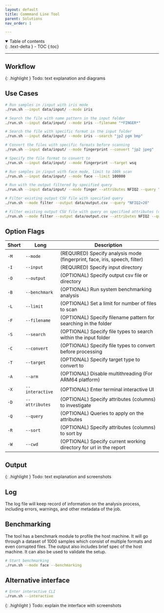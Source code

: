 ```yaml
---
layout: default
title: Commmand Line Tool
parent: Solutions
nav_order: 1

---
```


<details open markdown="block">
  <summary>
    Table of contents
  </summary>
  {: .text-delta }
- TOC
{:toc}
</details>

---

## Workflow

{: .highlight }
Todo: text explanation and diagrams

## Use Cases

``` sh
# Run samples in /input with iris mode
./run.sh --input data/input/ --mode iris

# Search the file with name pattern in the input folder
./run.sh --input data/input/ --mode iris --filename "*FINGER*"

# Search the file with specific format in the input folder
./run.sh --input data/input/ --mode iris --search "jp2 pgm bmp"

# Convert the files with specific formats before scanning
./run.sh --input data/input/ --mode fingerprint --convert "jp2 jpeg"

# Specify the file format to convert to
./run.sh --input data/input/ --mode fingerprint --target wsq

# Run samples in /input with face mode, limit to 100k scan
./run.sh --input data/input/ --mode face --limit 100000

# Run with the output filtered by specified query
./run.sh --input data/input/ --mode finger --attributes NFIQ2 --query "NFIQ2>20"

# Filter existing output CSV file with specified query
./run.sh --mode filter --output data/output.csv --query "NFIQ2>20"

# Filter existing output CSV file with query on specified attributes (columns)
./run.sh --mode filter --output data/output.csv --attributes NFIQ2 --query "NFIQ2>20"
```

## Option Flags

Short | Long            | Description
----- | --------------- | -----------
`-M`  | `--mode`        | (REQUIRED)  Specify analysis mode (fingerprint, face, iris, speech, filter)
`-I`  | `--input`       | (REQUIRED)  Specify input directory
`-O`  | `--output`      | (OPTIONAL)  Specify output csv file or directory
`-B`  | `--benchmark`   | (OPTIONAL)  Run system benchmarking analysis
`-L`  | `--limit`       | (OPTIONAL)  Set a limit for number of files to scan
`-F`  | `--filename`    | (OPTIONAL)  Specify filename pattern for searching in the folder
`-S`  | `--search`      | (OPTIONAL)  Specify file types to search within the input folder
`-C`  | `--convert`     | (OPTIONAL)  Specify file types to convert before processing
`-T`  | `--target`      | (OPTIONAL)  Specify target type to convert to
`-A`  | `--arm`         | (OPTIONAL)  Disable multithreading (For ARM64 platform)
`-X`  | `--interactive` | (OPTIONAL)  Enter terminal interactive UI
`-D`  | `--attributes`  | (OPTIONAL)  Specify attributes (columns) to investigate
`-Q`  | `--query`       | (OPTIONAL)  Queries to apply on the attributes
`-R`  | `--sort`  | (OPTIONAL)  Specify attributes (columns) to sort by
`-W`  | `--cwd`  | (OPTIONAL)  Specify current working directory for url in the report


## Output
{: .highlight }
Todo: text explanation and screenshots

## Log

The log file will keep record of information on the analysis process, including errors, warnings, and other metadata of the job.

## Benchmarking

The tool has a benchmark module to profile the host machine. It will go through a dataset of 1000 samples which consist of multiple formats and even corrupted files. The output also includes brief spec of the host machine. It can also be used to validate the setup.

``` sh
# Start benchmarking
./run.sh --mode face --benchmarking
```

## Alternative interface

``` sh
# Enter interactive CLI
./run.sh --interactive

```
{: .highlight }
Todo: explain the interface with screenshots

<!-- ## Build the image locally

``` sh
# Clone the repo
git clone https://github.com/Biometix/bqat-cli.git

# Build the image
docker compose build
```

> Note: For powershell (windows) replace volumn mounted in the script as: `-v ${PWD}/data:/app/data` -->
